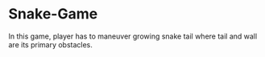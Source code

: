 # Snake-Game
 In this game, player has to maneuver growing snake tail where tail and wall are its primary obstacles.
